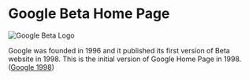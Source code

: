 <h1>Google Beta Home Page</h1>

![Google Beta Logo](https://web.archive.org/web/19990504112211im_/http://www.google.com/google.jpg)

Google was founded in 1996 and it published its first version of Beta website in 1998. This is the initial version of Google Home Page in 1998. ([Google 1998](https://web.archive.org/web/19981202230410if_/http://www.google.com/))